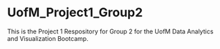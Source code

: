 # UofM_Project1_Group2
This is the Project 1 Respository for Group 2 for the UofM Data Analytics and Visualization Bootcamp.
